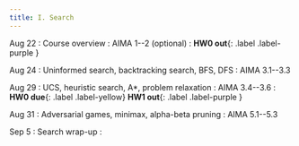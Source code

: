 ```yaml
---
title: I. Search
---
```


Aug 22
: Course overview
  : AIMA 1--2 (optional)
: **HW0 out**{: .label .label-purple }

Aug 24
: Uninformed search, backtracking search, BFS, DFS
  : AIMA 3.1--3.3

Aug 29
: UCS, heuristic search, A*, problem relaxation
  : AIMA 3.4--3.6
: **HW0 due**{: .label .label-yellow} **HW1 out**{: .label .label-purple }

Aug 31
: Adversarial games, minimax, alpha-beta pruning
  : AIMA 5.1--5.3

Sep 5
: Search wrap-up
  : 
